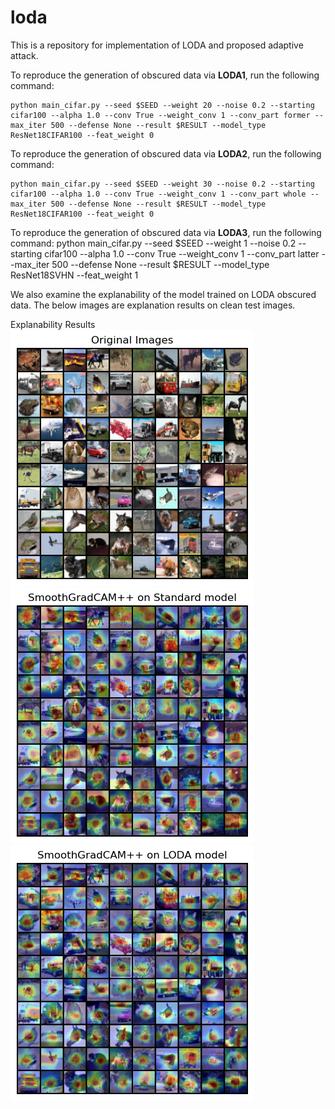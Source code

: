 # loda
This is a repository for implementation of LODA and proposed adaptive attack.

To reproduce the generation of obscured data via **LODA1**, run the following command:
```
python main_cifar.py --seed $SEED --weight 20 --noise 0.2 --starting cifar100 --alpha 1.0 --conv True --weight_conv 1 --conv_part former --max_iter 500 --defense None --result $RESULT --model_type ResNet18CIFAR100 --feat_weight 0
```
To reproduce the generation of obscured data via **LODA2**, run the following command:
```
python main_cifar.py --seed $SEED --weight 30 --noise 0.2 --starting cifar100 --alpha 1.0 --conv True --weight_conv 1 --conv_part whole --max_iter 500 --defense None --result $RESULT --model_type ResNet18CIFAR100 --feat_weight 0
```

To reproduce the generation of obscured data via **LODA3**, run the following command:
python main_cifar.py --seed $SEED --weight 1 --noise 0.2 --starting cifar100 --alpha 1.0 --conv True --weight_conv 1 --conv_part latter --max_iter 500 --defense None --result $RESULT --model_type ResNet18SVHN --feat_weight 1

We also examine the explanability of the model trained on LODA obscured data. The below images are explanation results on clean test images. 

Explanability Results\
![](./Original_Images_random_100.png?raw=true "Title")
![](./SmoothGradCAM++_Standard_model_random_100.png?raw=true "Title")
![](./SmoothGradCAM++_LODA_model_random_100.png?raw=true "Title")

